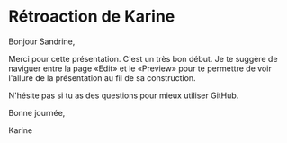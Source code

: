 # Rétroaction de Karine

Bonjour Sandrine,

Merci pour cette présentation. C'est un très bon début. Je te suggère de naviguer entre la page «Edit» et le «Preview» pour te permettre de voir l'allure de la présentation au fil de sa construction.

N'hésite pas si tu as des questions pour mieux utiliser GitHub.

Bonne journée,

Karine
